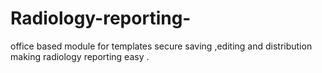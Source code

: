 # Radiology-reporting-
office based module for templates secure saving ,editing and distribution making radiology reporting easy .
